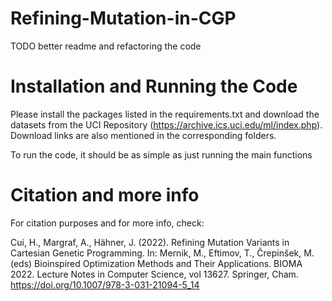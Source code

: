 # Refining-Mutation-in-CGP

TODO better readme and refactoring the code

# Installation and Running the Code
Please install the packages listed in the requirements.txt and download the datasets from the UCI Repository (https://archive.ics.uci.edu/ml/index.php). Download links are also mentioned in the corresponding folders.

To run the code, it should be as simple as just running the main functions


# Citation and more info
For citation purposes and for more info, check:

Cui, H., Margraf, A., Hähner, J. (2022). Refining Mutation Variants in Cartesian Genetic Programming. In: Mernik, M., Eftimov, T., Črepinšek, M. (eds) Bioinspired Optimization Methods and Their Applications. BIOMA 2022. Lecture Notes in Computer Science, vol 13627. Springer, Cham. https://doi.org/10.1007/978-3-031-21094-5_14
